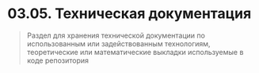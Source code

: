 # 03.05. Техническая документация

> Раздел для хранения технической документации по использованным или задействованным технологиям, теоретические или математические выкладки используемые в коде репозитория
